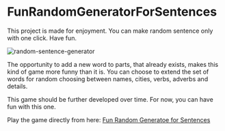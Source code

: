 # FunRandomGeneratorForSentences
This project is made for enjoyment. You can make random sentence only with one click. Have fun.

![random-sentence-generator](https://user-images.githubusercontent.com/122823838/220458736-7d696c07-9c77-4740-ab0d-2d50acabf07b.png)

The opportunity to add a new word to parts, that already exists, makes this kind of game more funny than it is. You can choose to extend the set of words for random choosing between names, cities, verbs, adverbs and details.

This game should be further developed over time. For now, you can have fun with this one.

Play the game directly from here: <a href='https://replit.com/@mustanska/FunRandomGeneratorForSentences'>Fun Random Generatoe for Sentences</a>
